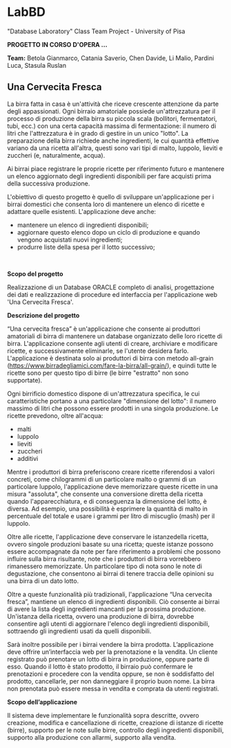 # LabBD
"Database Laboratory" Class Team Project - University of Pisa

**PROGETTO IN CORSO D'OPERA ...**

**Team:** Betola Gianmarco, Catania Saverio, Chen Davide, Li Malio, Pardini Luca, Stasula Ruslan

## Una Cervecita Fresca  

La birra fatta in casa è un'attività che riceve crescente attenzione da parte degli appassionati. Ogni birraio amatoriale possiede un'attrezzatura per il processo di produzione della birra su piccola  scala  (bollitori,  fermentatori,  tubi,  ecc.)  con  una  certa  capacità  massima  di fermentazione: il numero di litri che l'attrezzatura è in grado di gestire in un unico "lotto". La preparazione della birra richiede anche ingredienti, le cui quantità effettive variano da una ricetta all'altra, questi sono vari tipi di malto, luppolo, lieviti e zuccheri (e, naturalmente, acqua). 

Ai  birrai  piace  registrare  le  proprie  ricette  per  riferimento  futuro  e  mantenere  un  elenco aggiornato degli ingredienti disponibili per fare acquisti prima della successiva produzione.

L'obiettivo di questo progetto è quello di sviluppare un'applicazione per i birrai domestici che consenta loro di mantenere un elenco di ricette e adattare quelle esistenti. L'applicazione deve anche: 
* mantenere un elenco di ingredienti disponibili;
* aggiornare questo elenco dopo un ciclo di produzione e quando vengono acquistati nuovi ingredienti; 
* produrre liste della spesa per il lotto successivo;
<br>

**Scopo del progetto**

Realizzazione di un Database ORACLE completo di analisi, progettazione dei dati e realizzazione di procedure ed interfaccia per l'applicazione web 'Una Cervecita Fresca'.
<br>  

**Descrizione del progetto**

“Una  cervecita  fresca”  è  un'applicazione  che  consente  ai  produttori  amatoriali  di  birra  di mantenere un database organizzato delle loro ricette di birra. L'applicazione consente agli utenti  di  creare,  archiviare  e  modificare  ricette,  e  successivamente  eliminarle,  se  l'utente desidera  farlo.  L'applicazione  è  destinata  solo  ai  produttori  di  birra  con  metodo  all-grain (https://www.birradegliamici.com/fare-la-birra/all-grain/),  e  quindi  tutte  le  ricette  sono  per questo tipo di birre (le birre "estratto" non sono supportate).

Ogni birrificio domestico dispone di un'attrezzatura specifica, le cui caratteristiche portano a una particolare "dimensione del lotto": il numero massimo di litri che possono essere prodotti in una singola produzione. Le ricette prevedono, oltre all'acqua:
* malti
* luppolo
* lieviti
* zuccheri
* additivi

Mentre  i  produttori  di  birra  preferiscono  creare  ricette  riferendosi  a  valori  concreti,  come chilogrammi di un particolare malto o grammi di un particolare luppolo, l'applicazione deve memorizzare queste ricette in una misura "assoluta", che consente una conversione diretta della ricetta quando l'apparecchiatura, e di conseguenza la dimensione del lotto, è diversa. Ad esempio, una possibilità è esprimere la quantità di malto in percentuale del totale e usare i grammi per litro di miscuglio (mash) per il luppolo.

Oltre  alle  ricette,  l'applicazione  deve  conservare  le istanzedella  ricetta,  ovvero  singole produzioni basate su una ricetta; queste istanze possono essere accompagnate da note per fare riferimento a problemi che possono influire sulla birra risultante, note che i produttori di birra  vorrebbero  rimanessero  memorizzate.  Un  particolare  tipo  di  nota  sono  le  note  di degustazione, che consentono ai birrai di tenere traccia delle opinioni su una birra di un dato lotto.

Oltre a queste funzionalità più tradizionali, l'applicazione “Una cervecita fresca”, mantiene un elenco  di  ingredienti  disponibili.  Ciò  consente  ai  birrai  di  avere la  lista  degli  ingredienti mancanti per la prossima produzione. Un'istanza della ricetta, ovvero una produzione di birra, dovrebbe consentire agli utenti di aggiornare l'elenco degli ingredienti disponibili, sottraendo gli ingredienti usati da quelli disponibili.

Sarà  inoltre  possibile  per  i  birrai  vendere  la  birra  prodotta.  L’applicazione  deve  offrire un’interfaccia web per la prenotazione e la vendita. Un cliente registrato può prenotare un lotto di birra in produzione, oppure parte di esso. Quando il lotto è stato prodotto, il birraio può confermare  le  prenotazioni  e  procedere  con  la  vendita  oppure,  se  non  è  soddisfatto  del prodotto, cancellarle, per non danneggiare il proprio buon nome. La birra non prenotata può essere messa in vendita e comprata da utenti registrati.  

**Scopo dell’applicazione**

Il sistema deve implementare le funzionalità sopra descritte, ovvero creazione, modifica e cancellazione di ricette, creazione di istanze di ricette (birre), supporto per le note sulle birre, controllo  degli  ingredienti  disponibili,  supporto  alla  produzione  con  allarmi,  supporto  alla vendita. 
